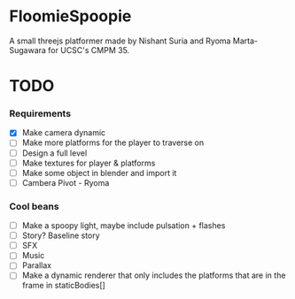 # FloomieSpoopie
A small threejs platformer made by Nishant Suria and Ryoma Marta-Sugawara for UCSC's CMPM 35.



# TODO
### Requirements
- [x] Make camera dynamic
- [ ] Make more platforms for the player to traverse on
- [ ] Design a full level
- [ ] Make textures for player & platforms
- [ ] Make some object in blender and import it
- [ ] Cambera Pivot - Ryoma

### Cool beans
- [ ] Make a spoopy light, maybe include pulsation + flashes
- [ ] Story? Baseline story
- [ ] SFX
- [ ] Music
- [ ] Parallax
- [ ] Make a dynamic renderer that only includes the platforms that are in the frame in staticBodies[]